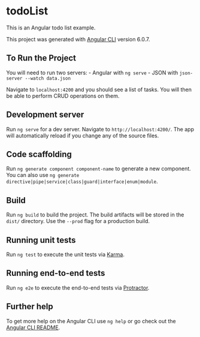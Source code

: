 # todoList

This is an Angular todo list example.

This project was generated with [Angular CLI](https://github.com/angular/angular-cli) version 6.0.7.

## To Run the Project

You will need to run two servers:
    - Angular with `ng serve`
    - JSON with `json-server --watch data.json` 

Navigate to `localhost:4200` and you should see a list of tasks. You will then be able to perform CRUD operations on them. 

## Development server

Run `ng serve` for a dev server. Navigate to `http://localhost:4200/`. The app will automatically reload if you change any of the source files.

## Code scaffolding

Run `ng generate component component-name` to generate a new component. You can also use `ng generate directive|pipe|service|class|guard|interface|enum|module`.

## Build

Run `ng build` to build the project. The build artifacts will be stored in the `dist/` directory. Use the `--prod` flag for a production build.

## Running unit tests

Run `ng test` to execute the unit tests via [Karma](https://karma-runner.github.io).

## Running end-to-end tests

Run `ng e2e` to execute the end-to-end tests via [Protractor](http://www.protractortest.org/).

## Further help

To get more help on the Angular CLI use `ng help` or go check out the [Angular CLI README](https://github.com/angular/angular-cli/blob/master/README.md).





